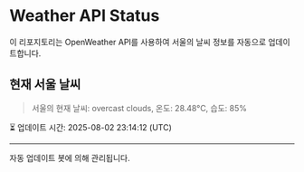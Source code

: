 
# Weather API Status

이 리포지토리는 OpenWeather API를 사용하여 서울의 날씨 정보를 자동으로 업데이트합니다.

## 현재 서울 날씨
> 서울의 현재 날씨: overcast clouds, 온도: 28.48°C, 습도: 85%

⏳ 업데이트 시간: 2025-08-02 23:14:12 (UTC)

---
자동 업데이트 봇에 의해 관리됩니다.

